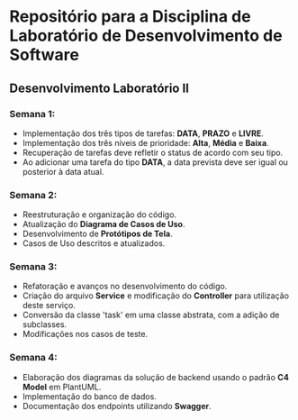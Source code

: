 # Repositório para a Disciplina de Laboratório de Desenvolvimento de Software

## Desenvolvimento Laboratório II

### Semana 1:
- Implementação dos três tipos de tarefas: **DATA**, **PRAZO** e **LIVRE**.
- Implementação dos três níveis de prioridade: **Alta**, **Média** e **Baixa**.
- Recuperação de tarefas deve refletir o status de acordo com seu tipo.
- Ao adicionar uma tarefa do tipo **DATA**, a data prevista deve ser igual ou posterior à data atual.

### Semana 2:
- Reestruturação e organização do código.
- Atualização do **Diagrama de Casos de Uso**.
- Desenvolvimento de **Protótipos de Tela**.
- Casos de Uso descritos e atualizados.

### Semana 3:
- Refatoração e avanços no desenvolvimento do código.
- Criação do arquivo **Service** e modificação do **Controller** para utilização deste serviço.
- Conversão da classe 'task' em uma classe abstrata, com a adição de subclasses.
- Modificações nos casos de teste.

### Semana 4:
- Elaboração dos diagramas da solução de backend usando o padrão **C4 Model** em PlantUML.
- Implementação do banco de dados.
- Documentação dos endpoints utilizando **Swagger**.

